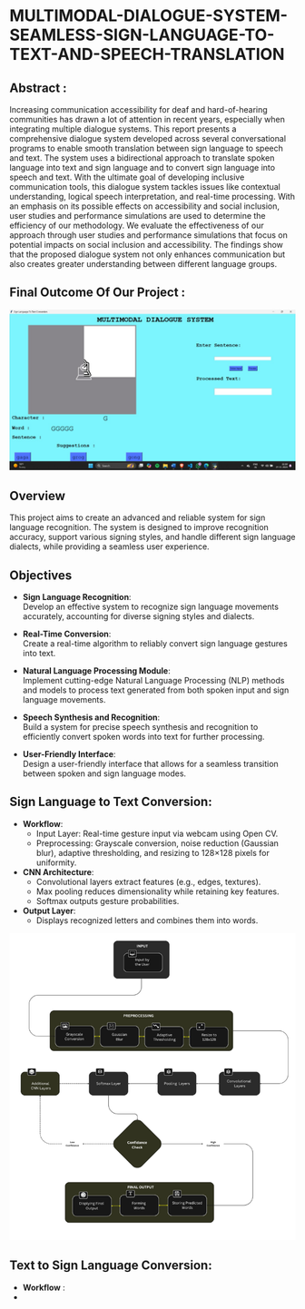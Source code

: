 # MULTIMODAL-DIALOGUE-SYSTEM-SEAMLESS-SIGN-LANGUAGE-TO-TEXT-AND-SPEECH-TRANSLATION

## Abstract : 
Increasing communication accessibility for deaf and hard-of-hearing communities has drawn a lot of attention in recent years, especially when integrating multiple dialogue systems. This report presents a comprehensive dialogue system developed across several conversational programs to enable smooth translation between sign language to speech and   text. The system uses a bidirectional approach to translate spoken language into text and sign language and to convert sign language into speech and text. With the ultimate goal of developing inclusive communication tools, this dialogue system tackles issues like contextual understanding, logical speech interpretation, and real-time processing. With an emphasis on its possible effects on accessibility and social inclusion, user studies and performance simulations are used to determine the efficiency of our methodology. We evaluate the effectiveness of our approach through user studies and performance simulations that focus on potential impacts on social inclusion and accessibility. The findings show that the proposed dialogue system not only enhances communication but also creates greater understanding between different language groups. 

## Final Outcome Of Our Project :

![](https://github.com/Omkarj00/MULTIMODAL-DIALOGUE-SYSTEM-SEAMLESS-SIGN-LANGUAGE-TO-TEXT-AND-SPEECH-TRANSLATION/blob/main/Images/UI.jpg)

## Overview  
This project aims to create an advanced and reliable system for sign language recognition. The system is designed to improve recognition accuracy, support various signing styles, and handle different sign language dialects, while providing a seamless user experience.

## Objectives  
- **Sign Language Recognition**:  
  Develop an effective system to recognize sign language movements accurately, accounting for diverse signing styles and dialects.  

- **Real-Time Conversion**:  
  Create a real-time algorithm to reliably convert sign language gestures into text.  

- **Natural Language Processing Module**:  
  Implement cutting-edge Natural Language Processing (NLP) methods and models to process text generated from both spoken input and sign language movements.  

- **Speech Synthesis and Recognition**:  
  Build a system for precise speech synthesis and recognition to efficiently convert spoken words into text for further processing.  

- **User-Friendly Interface**:  
  Design a user-friendly interface that allows for a seamless transition between spoken and sign language modes.  

## Sign Language to Text Conversion:
- **Workflow**:
  - Input Layer: Real-time gesture input via webcam using Open CV.
  - Preprocessing: Grayscale conversion, noise reduction (Gaussian blur), adaptive thresholding, and resizing to 128×128 pixels for uniformity.
- **CNN Architecture**:
  - Convolutional layers extract features (e.g., edges, textures).
  - Max pooling reduces dimensionality while retaining key features.
  - Softmax outputs gesture probabilities.
- **Output Layer**:
  - Displays recognized letters and combines them into words.
 
![](https://github.com/Omkarj00/MULTIMODAL-DIALOGUE-SYSTEM-SEAMLESS-SIGN-LANGUAGE-TO-TEXT-AND-SPEECH-TRANSLATION/blob/main/Images/Sign%20to%20text.png)

## Text to Sign Language Conversion:
- **Workflow** :
- 

